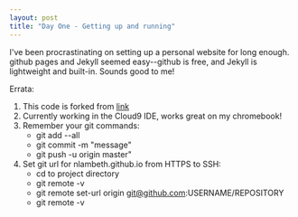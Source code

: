 ```yaml
---
layout: post
title: "Day One - Getting up and running"
---
```


I've been procrastinating on setting up a personal website for long enough. github
pages and Jekyll seemed easy--github is free, and Jekyll is lightweight and built-in.
Sounds good to me!

Errata:
1. This code is forked from [link](https://github.com/henrythemes/jekyll-minimal-theme)
2. Currently working in the Cloud9 IDE, works great on my chromebook!
3. Remember your git commands:
    * git add --all
    * git commit -m "message"
    * git push -u origin master"
4. Set git url for nlambeth.github.io from HTTPS to SSH:
    * cd to project directory
    * git remote -v
    * git remote set-url origin git@github.com:USERNAME/REPOSITORY
    * git remote -v 
